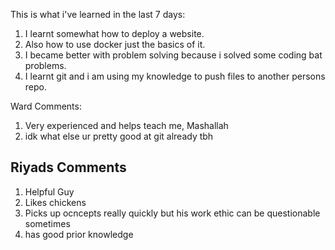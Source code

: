 This is what i've learned in the last 7 days:
1. I learnt somewhat how to deploy a website.
2. Also how to use docker just the basics of it.
3. I became better with problem solving because i solved some coding bat problems.
4. I learnt git and i am using my knowledge to push files to another persons repo.

Ward Comments:
1. Very experienced and helps teach me, Mashallah
2. idk what else ur pretty good at git already tbh

## Riyads Comments
1. Helpful Guy 
2. Likes chickens
3. Picks up ocncepts really quickly but his work ethic can be questionable sometimes
4. has good prior knowledge 
